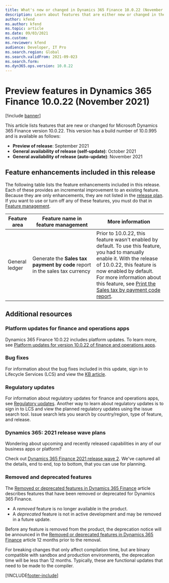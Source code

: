 ```yaml
---
title: What's new or changed in Dynamics 365 Finance 10.0.22 (November 2021)
description: Learn about features that are either new or changed in the Dynamics 365 Finance version 10.0.22 preview release distributed in November 2021.
author: kfend
ms.author: kfend
ms.topic: article
ms.date: 09/03/2021
ms.custom:
ms.reviewer: kfend
audience: Developer, IT Pro
ms.search.region: Global
ms.search.validFrom: 2021-09-023
ms.search.form:
ms.dyn365.ops.version: 10.0.22
---
```


# Preview features in Dynamics 365 Finance 10.0.22 (November 2021)

[!include [banner](../includes/banner.md)]

This article lists features that are new or changed for Microsoft Dynamics 365 Finance version 10.0.22. This version has a build number of 10.0.995 and is available as follows:

- **Preview of release**: September 2021
- **General availability of release (self-update)**: October 2021
- **General availability of release (auto-update)**: November 2021


## Feature enhancements included in this release

The following table lists the feature enhancements included in this release. Each of these provides an incremental improvement to an existing feature. Because they are only enhancements, they are not listed in the [release plan](/dynamics365-release-plan/2021wave2/finance-operations/dynamics365-finance). If you want to use or turn off any of these features, you must do that in [Feature management](../../fin-ops-core/fin-ops/get-started/feature-management/feature-management-overview.md).

| Feature area | Feature&nbsp;name&nbsp;in feature&nbsp;management | More information |
|---|---|---|
| General ledger  | Generate the **Sales tax payment by code** report in the sales tax currency   | Prior to 10.0.22, this feature wasn't enabled by default. To use this feature, you had to manually enable it. With the release of 10.0.22, this feature is now enabled by default. For more information about this feature, see [Print the Sales tax by payment code report](../general-ledger/print-sales-tax-payment-by-code-report.md).   |




## Additional resources

### Platform updates for finance and operations apps
Dynamics 365 Finance 10.0.22 includes platform updates. To learn more, see [Platform updates for version 10.0.22 of finance and operations apps](../../fin-ops-core/dev-itpro/get-started/whats-new-platform-updates-10-0-22.md). 

### Bug fixes 
For information about the bug fixes included in this update, sign in to Lifecycle Services (LCS) and view the [KB article](https://fix.lcs.dynamics.com/Issue/Details?bugId=615299).

### Regulatory updates
For information about regulatory updates for finance and operations apps, see [Regulatory updates](../localizations/global/regulatory-updates.md). Another way to learn about regulatory updates is to sign in to LCS and view the planned regulatory updates using the issue search tool. Issue search lets you search by country/region, type of feature, and release. 

### Dynamics 365: 2021 release wave plans

Wondering about upcoming and recently released capabilities in any of our business apps or platform?

Check out [Dynamics 365 Finance 2021 release wave 2](/dynamics365-release-plan/2021wave2/finance-operations/dynamics365-finance). We've captured all the details, end to end, top to bottom, that you can use for planning.

### Removed and deprecated features

The [Removed or deprecated features in Dynamics 365 Finance](../get-started/removed-deprecated-features-finance.md) article describes features that have been removed or deprecated for Dynamics 365 Finance.

- A *removed* feature is no longer available in the product.
- A *deprecated* feature is not in active development and may be removed in a future update.

Before any feature is removed from the product, the deprecation notice will be announced in the [Removed or deprecated features in Dynamics 365 Finance](../get-started/removed-deprecated-features-finance.md) article 12 months prior to the removal.

For breaking changes that only affect compilation time, but are binary compatible with sandbox and production environments, the deprecation time will be less than 12 months. Typically, these are functional updates that need to be made to the compiler.


[!INCLUDE[footer-include](../../includes/footer-banner.md)]


